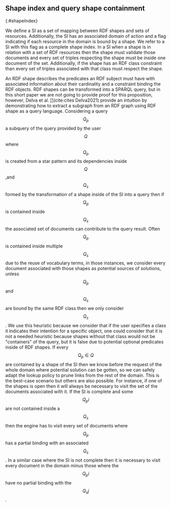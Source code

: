 ## Shape index and query shape containment
{:#shapeIndex}

We define a SI as a set of mapping between RDF shapes and sets of resources.
Additionally, the SI has an associated domain of action
and a flag indicating if each resource in the domain is bound by a shape. 
We refer to a SI with this flag as a complete shape index.
In a SI when a shape is in relation with a set of RDF resources then the shape must validate those documents
and every set of triples respecting the shape must be inside one document of the set.
Additionally, if the shape has an RDF class constraint
than every set of triples associated with that class must respect the shape.

An RDF shape describes the predicates an RDF subject must have with associated information about
their cardinality and a constraint binding the RDF objects.
RDF shapes can be transformed into a SPARQL query, but
in this short paper we are not going to provide proof for this proposition, however,
Delva et al. [](cite:cites Delva2021) provide an intuition by demonstrating how to extract 
a subgraph from an RDF graph using RDF shape as a query language.
Considering a query $$Q_p$$ a subquery of the query provided by the user $$Q$$
where $$Q_p$$ is created from a star pattern and its dependencies inside $$Q$$
,and $$Q_s$$ formed by the transformation of a shape inside of the SI
into a query then if  $$Q_p$$ is contained inside $$Q_s$$ the associated 
set of documents can contribute to the query result.
Often $$Q_p$$ is contained inside multiple $$Q_s$$ due to the reuse of vocabulary terms,
in those instances, we consider every document associated with those shapes
as potential sources of solutions, unless $$Q_p$$ and $$Q_s$$ are bound by the same RDF class then we only consider $$Q_s$$.
We use this heuristic because we consider that if the user specifies a class it indicates their intention for a specific object,
one could consider that it is not a needed heuristic because shapes without that class would not be "containers" of the query,
but it is false due to potential optional predicates inside of RDF shapes.
If every $$Q_p \in Q$$ are contained by a shape of the SI then we know before the request of the whole domain
where potential solution can be gotten, so we can safely adapt the lookup policy to prune links from the rest of the domain.
This is the best-case scenario but others are also possible.
For instance, if one of the shapes is open then it will always be necessary to visit the set of the documents associated
with it.
If the SI is complete and some $$Q_pi$$ are not contained inside a $$Q_s$$ then the engine has to visit
every set of documents where $$Q_p$$ has a partial binding with an associated $$Q_s$$.
In a similar case where the SI is not complete then it is necessary to visit every document in the domain minus those
where the $$Q_pi$$ have no partial binding with the $$Q_sj$$.
